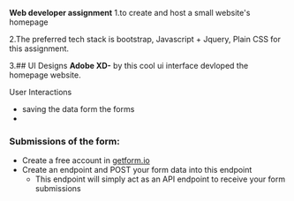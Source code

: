 **Web developer assignment**
1.to create and host a small website's homepage

2.The preferred tech stack is bootstrap, Javascript + Jquery, Plain CSS for this assignment.

3.## UI Designs
**Adobe XD-** by this cool ui interface devloped the homepage website.

User Interactions
- saving the data form the forms
- 
### Submissions of the form:

- Create a free account in [getform.io](http://getform.io/)
- Create an endpoint and POST your form data into this endpoint
    - This endpoint will simply act as an API endpoint to receive your form submissions
